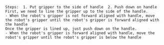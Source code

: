 
    Steps:  1. Put gripper to the side of handle  2. Push down on handle 
    First, we need to line the gripper up to the side of the handle.
    - When the robot's gripper is not forward aligned with handle, move the robot's gripper until the robot's gripper is forward aligned with the handle
    Once the gripper is lined up, just push down on the handle.
    - When the robot's gripper is forward aligned with handle, move the robot's gripper until the robot's gripper is below the handle